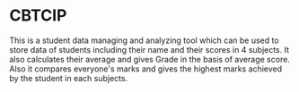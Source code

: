 # CBTCIP
This is a student data managing and analyzing tool which can be used to store data of students including their name and their scores in 4 subjects. It also calculates their average and gives Grade in the basis of average score. Also it compares everyone's marks and gives the highest marks achieved by the student in each subjects.
